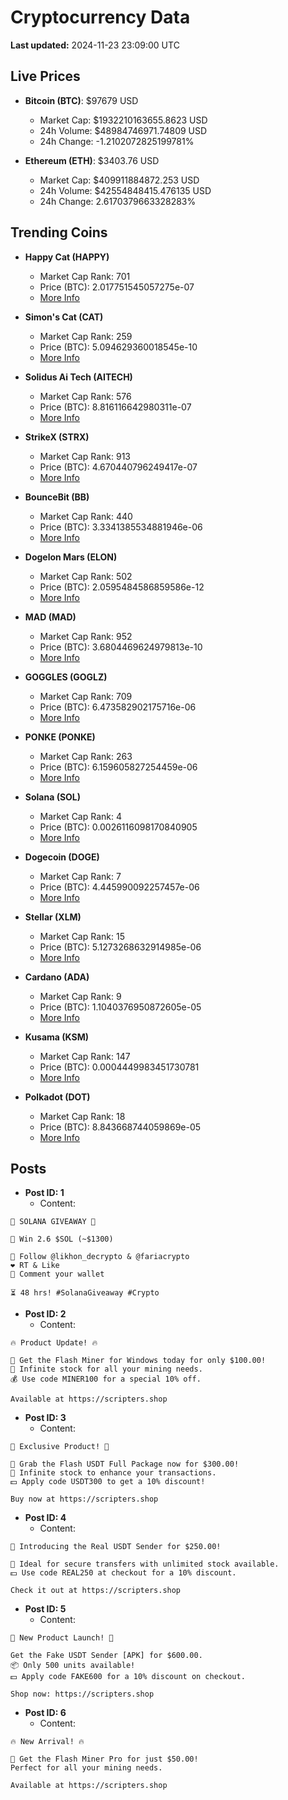 # Cryptocurrency Data

**Last updated:** 2024-11-23 23:09:00 UTC

## Live Prices
- **Bitcoin (BTC)**: $97679 USD
  - Market Cap: $1932210163655.8623 USD
  - 24h Volume: $48984746971.74809 USD
  - 24h Change: -1.2102072825199781%

- **Ethereum (ETH)**: $3403.76 USD
  - Market Cap: $409911884872.253 USD
  - 24h Volume: $42554848415.476135 USD
  - 24h Change: 2.6170379663328283%

## Trending Coins
- **Happy Cat (HAPPY)**
  - Market Cap Rank: 701
  - Price (BTC): 2.017751545057275e-07
  - [More Info](https://www.coingecko.com/en/coins/happycat)

- **Simon's Cat (CAT)**
  - Market Cap Rank: 259
  - Price (BTC): 5.094629360018545e-10
  - [More Info](https://www.coingecko.com/en/coins/simons-cat)

- **Solidus Ai Tech (AITECH)**
  - Market Cap Rank: 576
  - Price (BTC): 8.816116642980311e-07
  - [More Info](https://www.coingecko.com/en/coins/solidus-ai-tech)

- **StrikeX (STRX)**
  - Market Cap Rank: 913
  - Price (BTC): 4.670440796249417e-07
  - [More Info](https://www.coingecko.com/en/coins/strike-x)

- **BounceBit (BB)**
  - Market Cap Rank: 440
  - Price (BTC): 3.3341385534881946e-06
  - [More Info](https://www.coingecko.com/en/coins/bouncebit)

- **Dogelon Mars (ELON)**
  - Market Cap Rank: 502
  - Price (BTC): 2.0595484586859586e-12
  - [More Info](https://www.coingecko.com/en/coins/dogelon-mars)

- **MAD (MAD)**
  - Market Cap Rank: 952
  - Price (BTC): 3.6804469624979813e-10
  - [More Info](https://www.coingecko.com/en/coins/mad-2)

- **GOGGLES (GOGLZ)**
  - Market Cap Rank: 709
  - Price (BTC): 6.473582902175716e-06
  - [More Info](https://www.coingecko.com/en/coins/goggles)

- **PONKE (PONKE)**
  - Market Cap Rank: 263
  - Price (BTC): 6.159605827254459e-06
  - [More Info](https://www.coingecko.com/en/coins/ponke)

- **Solana (SOL)**
  - Market Cap Rank: 4
  - Price (BTC): 0.0026116098170840905
  - [More Info](https://www.coingecko.com/en/coins/solana)

- **Dogecoin (DOGE)**
  - Market Cap Rank: 7
  - Price (BTC): 4.445990092257457e-06
  - [More Info](https://www.coingecko.com/en/coins/dogecoin)

- **Stellar (XLM)**
  - Market Cap Rank: 15
  - Price (BTC): 5.1273268632914985e-06
  - [More Info](https://www.coingecko.com/en/coins/stellar)

- **Cardano (ADA)**
  - Market Cap Rank: 9
  - Price (BTC): 1.1040376950872605e-05
  - [More Info](https://www.coingecko.com/en/coins/cardano)

- **Kusama (KSM)**
  - Market Cap Rank: 147
  - Price (BTC): 0.0004449983451730781
  - [More Info](https://www.coingecko.com/en/coins/kusama)

- **Polkadot (DOT)**
  - Market Cap Rank: 18
  - Price (BTC): 8.843668744059869e-05
  - [More Info](https://www.coingecko.com/en/coins/polkadot)

## Posts
- **Post ID: 1**
  - Content:
```
🚀 SOLANA GIVEAWAY 🚀

🎁 Win 2.6 $SOL (~$1300)

🤝 Follow @likhon_decrypto & @fariacrypto
❤️ RT & Like
💬 Comment your wallet

⏳ 48 hrs! #SolanaGiveaway #Crypto
```

- **Post ID: 2**
  - Content:
```
🔥 Product Update! 🔥

🚀 Get the Flash Miner for Windows today for only $100.00!
🔋 Infinite stock for all your mining needs.
💰 Use code MINER100 for a special 10% off.

Available at https://scripters.shop
```

- **Post ID: 3**
  - Content:
```
🎁 Exclusive Product! 🎁

💸 Grab the Flash USDT Full Package now for $300.00!
🎉 Infinite stock to enhance your transactions.
💵 Apply code USDT300 to get a 10% discount!

Buy now at https://scripters.shop
```

- **Post ID: 4**
  - Content:
```
💎 Introducing the Real USDT Sender for $250.00!

💼 Ideal for secure transfers with unlimited stock available.
💵 Use code REAL250 at checkout for a 10% discount.

Check it out at https://scripters.shop
```

- **Post ID: 5**
  - Content:
```
🚀 New Product Launch! 🚀

Get the Fake USDT Sender [APK] for $600.00.
📦 Only 500 units available!
💵 Apply code FAKE600 for a 10% discount on checkout.

Shop now: https://scripters.shop
```

- **Post ID: 6**
  - Content:
```
🔥 New Arrival! 🔥

💸 Get the Flash Miner Pro for just $50.00!
Perfect for all your mining needs.

Available at https://scripters.shop
```

